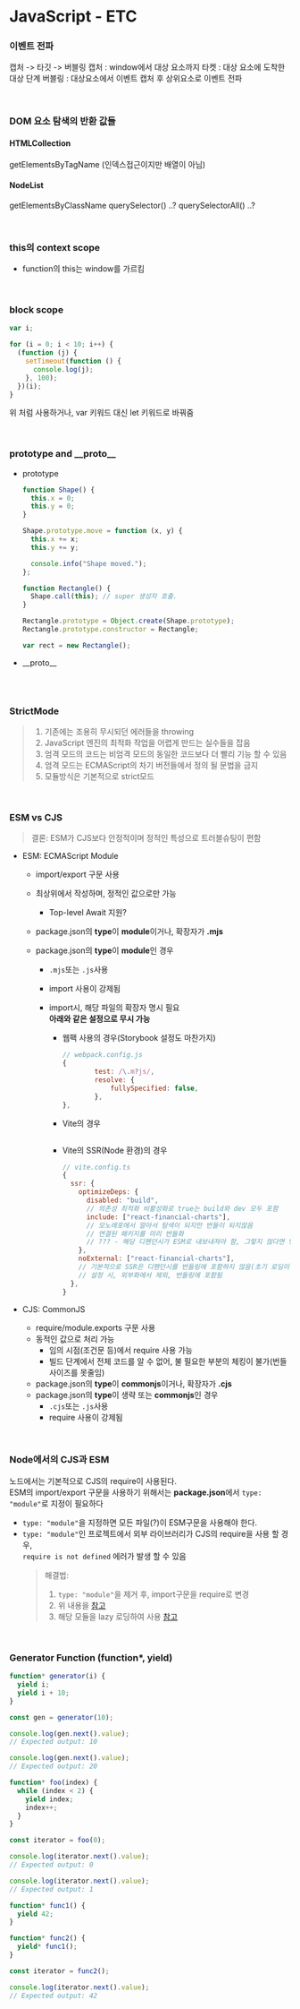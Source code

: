 # JavaScript - ETC

### 이벤트 전파

캡처 -> 타깃 -> 버블링
캡처 : window에서 대상 요소까지
타켓 : 대상 요소에 도착한 대상 단계
버블링 : 대상요소에서 이벤트 캡처 후 상위요소로 이벤트 전파

<br />

### DOM 요소 탐색의 반환 값들

#### HTMLCollection

getElementsByTagName
(인덱스접근이지만 배열이 아님)

#### NodeList

getElementsByClassName
querySelector() ..?
querySelectorAll() ..?

<br />

### this의 context scope

- function의 this는 window를 가르킴

<br />

### block scope

```js
var i;

for (i = 0; i < 10; i++) {
  (function (j) {
    setTimeout(function () {
      console.log(j);
    }, 100);
  })(i);
}
```

위 처럼 사용하거나, var 키워드 대신 let 키워드로 바꿔줌

<br />

### **prototype** and **\_\_proto\_\_**

- prototype

  ```js
  function Shape() {
    this.x = 0;
    this.y = 0;
  }

  Shape.prototype.move = function (x, y) {
    this.x += x;
    this.y += y;

    console.info("Shape moved.");
  };

  function Rectangle() {
    Shape.call(this); // super 생성자 호출.
  }

  Rectangle.prototype = Object.create(Shape.prototype);
  Rectangle.prototype.constructor = Rectangle;

  var rect = new Rectangle();
  ```

- \_\_proto\_\_

  ```js

  ```

<br />

### StrictMode

> 1. 기존에는 조용히 무시되던 에러들을 throwing
> 2. JavaScript 엔진의 최적화 작업을 어렵게 만드는 실수들을 잡음
> 3. 엄격 모드의 코드는 비엄격 모드의 동일한 코드보다 더 빨리 기능 할 수 있음
> 4. 엄격 모드는 ECMAScript의 차기 버전들에서 정의 될 문법을 금지
> 5. 모듈방식은 기본적으로 strict모드

<br />

### **ESM** vs **CJS**

> 결론: ESM가 CJS보다 안정적이며 정적인 특성으로 트러블슈팅이 편함

- ESM: ECMAScript Module

  - import/export 구문 사용
  - 최상위에서 작성하며, 정적인 값으로만 가능
    - Top-level Await 지원?
  - package.json의 **type**이 **module**이거나, 확장자가 **.mjs**
  - package.json의 **type**이 **module**인 경우

    - `.mjs`또는 `.js`사용
    - import 사용이 강제됨
    - import시, 해당 파일의 확장자 명시 필요\
      **아래와 같은 설정으로 무시 가능**

      - 웹팩 사용의 경우(Storybook 설정도 마찬가지)
        ```js
        // webpack.config.js
        {
        		test: /\.m?js/,
        		resolve: {
        			fullySpecified: false,
        		},
        },
        ```
      - Vite의 경우

        ```js

        ```

      - Vite의 SSR(Node 환경)의 경우
        ```js
        // vite.config.ts
        {
          ssr: {
            optimizeDeps: {
              disabled: "build",
              // 의존성 최적화 비활성화로 true는 build와 dev 모두 포함
              include: ["react-financial-charts"],
              // 모노레포에서 알아서 탐색이 되지만 번들이 되지않음
              // 연결된 패키지를 미리 번들화
              // ??? - 해당 디펜던시가 ESM로 내보내져야 함, 그렇지 않다면 명시 필요(강제 최적화?)
            },
            noExternal: ["react-financial-charts"],
            // 기본적으로 SSR은 디펜던시를 번들링에 포함하지 않음(초기 로딩이 빨라짐)
            // 설정 시, 외부화에서 제외, 번들링에 포함됨
          },
        }
        ```

- CJS: CommonJS

  - require/module.exports 구문 사용
  - 동적인 값으로 처리 가능
    - 임의 시점(조건문 등)에서 require 사용 가능
    - 빌드 단계에서 전체 코드를 알 수 없어, 불 필요한 부분의 체킹이 불가(번들 사이즈를 못줄임)
  - package.json의 **type**이 **commonjs**이거나, 확장자가 **.cjs**
  - package.json의 **type**이 생략 또는 **commonjs**인 경우
    - `.cjs`또는 `.js`사용
    - require 사용이 강제됨

<br />

### Node에서의 CJS과 ESM

노드에서는 기본적으로 CJS의 require이 사용된다.\
ESM의 import/export 구문을 사용하기 위해서는 **package.json**에서 `type: "module"`로 지정이 필요하다

- `type: "module"`을 지정하면 모든 파일(?)이 ESM구문을 사용해야 한다.
- `type: "module"`인 프로젝트에서 외부 라이브러리가 CJS의 require을 사용 할 경우,\
  `require is not defined` 에러가 발생 할 수 있음
  > 해결법:
  >
  > 1. `type: "module"`을 제거 후, import구문을 require로 변경
  > 2. 위 내용을 [참고](#esm-vs-cjs)
  > 3. 해당 모듈을 lazy 로딩하여 사용 [참고](../React/Grammar.md#suspense)

<br />

### Generator Function (function\*, yield)

```js
function* generator(i) {
  yield i;
  yield i + 10;
}

const gen = generator(10);

console.log(gen.next().value);
// Expected output: 10

console.log(gen.next().value);
// Expected output: 20
```

```js
function* foo(index) {
  while (index < 2) {
    yield index;
    index++;
  }
}

const iterator = foo(0);

console.log(iterator.next().value);
// Expected output: 0

console.log(iterator.next().value);
// Expected output: 1
```

```js
function* func1() {
  yield 42;
}

function* func2() {
  yield* func1();
}

const iterator = func2();

console.log(iterator.next().value);
// Expected output: 42
```
